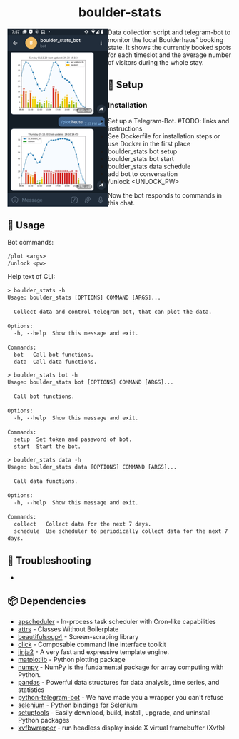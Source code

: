 <h1 align="center">boulder-stats</h1>
<div><img align="left" height=400 src="assets/screenshot.png">
<p>
Data collection script and telegram-bot to monitor the local Boulderhaus' booking state.
It shows the currently booked spots for each timeslot and the average number of visitors during the whole stay.
</p>
</div>

## 🚧 Setup

### Installation

* Set up a Telegram-Bot. #TODO: links and instructions
* See Dockerfile for installation steps or use Docker in the first place
* boulder_stats bot setup
* boulder_stats bot start
* boulder_stats data schedule
* add bot to conversation
* /unlock <UNLOCK_PW>

Now the bot responds to commands in this chat.

## 🔧 Usage

Bot commands:
```
/plot <args>
/unlock <pw>
```

<!-- jinja-block help
Help text of CLI:
```
> boulder_stats -h
{{ execute_command("python cli_wrapper.py -h") }}
```
```
> boulder_stats bot -h
{{ execute_command("python cli_wrapper.py bot -h") }}
```
```
> boulder_stats data -h
{{ execute_command("python cli_wrapper.py data -h") }}
```
jinja-block help-->
<!-- jinja-out help start-->
Help text of CLI:
```
> boulder_stats -h
Usage: boulder_stats [OPTIONS] COMMAND [ARGS]...

  Collect data and control telegram bot, that can plot the data.

Options:
  -h, --help  Show this message and exit.

Commands:
  bot   Call bot functions.
  data  Call data functions.

```
```
> boulder_stats bot -h
Usage: boulder_stats bot [OPTIONS] COMMAND [ARGS]...

  Call bot functions.

Options:
  -h, --help  Show this message and exit.

Commands:
  setup  Set token and password of bot.
  start  Start the bot.

```
```
> boulder_stats data -h
Usage: boulder_stats data [OPTIONS] COMMAND [ARGS]...

  Call data functions.

Options:
  -h, --help  Show this message and exit.

Commands:
  collect   Collect data for the next 7 days.
  schedule  Use scheduler to periodically collect data for the next 7 days.

```
<!-- jinja-out help end-->



## 🎯 Troubleshooting

*


## 📦 Dependencies
<!-- jinja-block deps
{{ "\n".join(dep_strings) }}
jinja-block deps-->
<!-- jinja-out deps start-->
 * [apscheduler](https://github.com/agronholm/apscheduler) - In-process task scheduler with Cron-like capabilities
 * [attrs](https://www.attrs.org/) - Classes Without Boilerplate
 * [beautifulsoup4](http://www.crummy.com/software/BeautifulSoup/bs4/) - Screen-scraping library
 * [click](https://palletsprojects.com/p/click/) - Composable command line interface toolkit
 * [jinja2](https://palletsprojects.com/p/jinja/) - A very fast and expressive template engine.
 * [matplotlib](https://matplotlib.org) - Python plotting package
 * [numpy](https://www.numpy.org) - NumPy is the fundamental package for array computing with Python.
 * [pandas](https://pandas.pydata.org) - Powerful data structures for data analysis, time series, and statistics
 * [python-telegram-bot](https://python-telegram-bot.org/) - We have made you a wrapper you can't refuse
 * [selenium](https://github.com/SeleniumHQ/selenium/) - Python bindings for Selenium
 * [setuptools](https://github.com/pypa/setuptools) - Easily download, build, install, upgrade, and uninstall Python packages
 * [xvfbwrapper](https://github.com/cgoldberg/xvfbwrapper) - run headless display inside X virtual framebuffer (Xvfb)
<!-- jinja-out deps end-->
